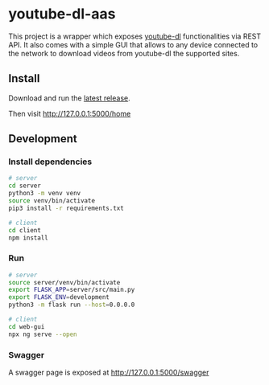 # youtube-dl-aas

This project is a wrapper which exposes [youtube-dl](https://github.com/ytdl-org/youtube-dl) functionalities via REST API. It also comes with a simple GUI that allows to any device connected to the network to download videos from youtube-dl the supported sites. 

## Install

Download and run the [latest release](https://github.com/FlamingTuri/url-builder/releases).

Then visit http://127.0.0.1:5000/home

## Development

### Install dependencies

```bash
# server
cd server
python3 -m venv venv
source venv/bin/activate
pip3 install -r requirements.txt
```

```bash
# client
cd client
npm install
```

### Run

```bash
# server
source server/venv/bin/activate
export FLASK_APP=server/src/main.py
export FLASK_ENV=development
python3 -m flask run --host=0.0.0.0
```

```bash
# client
cd web-gui
npx ng serve --open
```

### Swagger

A swagger page is exposed at http://127.0.0.1:5000/swagger
